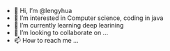 - 👋 Hi, I’m @lengyhua
- 👀 I’m interested in Computer science, coding in java
- 🌱 I’m currently learning deep learining
- 💞️ I’m looking to collaborate on ...
- 📫 How to reach me ...

<!---
lengyhua/lengyhua is a ✨ special ✨ repository because its `README.md` (this file) appears on your GitHub profile.
You can click the Preview link to take a look at your changes.
--->
